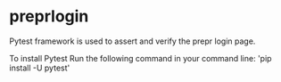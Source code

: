 # preprlogin
Pytest framework is used to assert and verify the prepr login page.

To install Pytest
Run the following command in your command line:
'pip install -U pytest'

